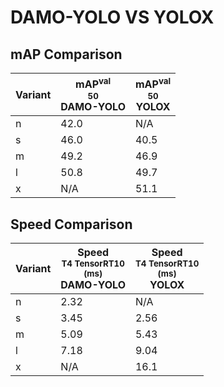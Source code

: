 ---
---

# DAMO-YOLO VS YOLOX

## mAP Comparison

| **Variant** | <center><span style='width: 400px;'>**mAP<sup>val<br>50**<br>**DAMO-YOLO**</span></center> | <center><span style='width: 400px;'>**mAP<sup>val<br>50**<br>**YOLOX**</span></center> |
| ----------- | ------------------------------------------------------------------------------------------ | -------------------------------------------------------------------------------------- |
| n           | 42.0                                                                                       | N/A                                                                                    |
| s           | 46.0                                                                                       | 40.5                                                                                   |
| m           | 49.2                                                                                       | 46.9                                                                                   |
| l           | 50.8                                                                                       | 49.7                                                                                   |
| x           | N/A                                                                                        | 51.1                                                                                   |

## Speed Comparison

| **Variant** | <center><span style='width: 200px;'>**Speed**<br><sup>T4 TensorRT10<br>(ms)</sup><br>**DAMO-YOLO**</span></center> | <center><span style='width: 200px;'>**Speed**<br><sup>T4 TensorRT10<br>(ms)</sup><br>**YOLOX**</span></center> |
| ----------- | ------------------------------------------------------------------------------------------------------------------ | -------------------------------------------------------------------------------------------------------------- |
| n           | 2.32                                                                                                               | N/A                                                                                                            |
| s           | 3.45                                                                                                               | 2.56                                                                                                           |
| m           | 5.09                                                                                                               | 5.43                                                                                                           |
| l           | 7.18                                                                                                               | 9.04                                                                                                           |
| x           | N/A                                                                                                                | 16.1                                                                                                           |
